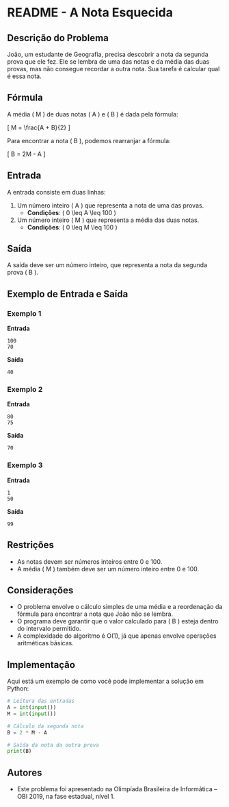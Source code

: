 # README - A Nota Esquecida

## Descrição do Problema

João, um estudante de Geografia, precisa descobrir a nota da segunda prova que ele fez. Ele se lembra de uma das notas e da média das duas provas, mas não consegue recordar a outra nota. Sua tarefa é calcular qual é essa nota.

## Fórmula

A média \( M \) de duas notas \( A \) e \( B \) é dada pela fórmula:

\[ M = \frac{A + B}{2} \]

Para encontrar a nota \( B \), podemos rearranjar a fórmula:

\[ B = 2M - A \]

## Entrada

A entrada consiste em duas linhas:
1. Um número inteiro \( A \) que representa a nota de uma das provas. 
   - **Condições**: \( 0 \leq A \leq 100 \)
2. Um número inteiro \( M \) que representa a média das duas notas.
   - **Condições**: \( 0 \leq M \leq 100 \)

## Saída

A saída deve ser um número inteiro, que representa a nota da segunda prova \( B \).

## Exemplo de Entrada e Saída

### Exemplo 1
**Entrada**
```
100
70
```
**Saída**
```
40
```

### Exemplo 2
**Entrada**
```
80
75
```
**Saída**
```
70
```

### Exemplo 3
**Entrada**
```
1
50
```
**Saída**
```
99
```

## Restrições

- As notas devem ser números inteiros entre 0 e 100.
- A média \( M \) também deve ser um número inteiro entre 0 e 100.

## Considerações

- O problema envolve o cálculo simples de uma média e a reordenação da fórmula para encontrar a nota que João não se lembra.
- O programa deve garantir que o valor calculado para \( B \) esteja dentro do intervalo permitido.
- A complexidade do algoritmo é O(1), já que apenas envolve operações aritméticas básicas.

## Implementação

Aqui está um exemplo de como você pode implementar a solução em Python:

```python
# Leitura das entradas
A = int(input())
M = int(input())

# Cálculo da segunda nota
B = 2 * M - A

# Saída da nota da outra prova
print(B)
```

## Autores

- Este problema foi apresentado na Olimpíada Brasileira de Informática – OBI 2019, na fase estadual, nível 1.
